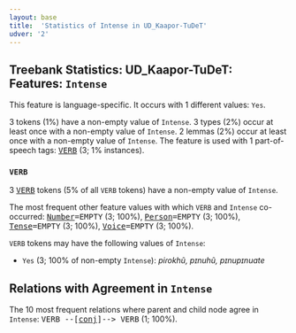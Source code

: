 ```yaml
---
layout: base
title:  'Statistics of Intense in UD_Kaapor-TuDeT'
udver: '2'
---
```


## Treebank Statistics: UD_Kaapor-TuDeT: Features: `Intense`

This feature is language-specific.
It occurs with 1 different values: `Yes`.

3 tokens (1%) have a non-empty value of `Intense`.
3 types (2%) occur at least once with a non-empty value of `Intense`.
2 lemmas (2%) occur at least once with a non-empty value of `Intense`.
The feature is used with 1 part-of-speech tags: <tt><a href="urb_tudet-pos-VERB.html">VERB</a></tt> (3; 1% instances).

### `VERB`

3 <tt><a href="urb_tudet-pos-VERB.html">VERB</a></tt> tokens (5% of all `VERB` tokens) have a non-empty value of `Intense`.

The most frequent other feature values with which `VERB` and `Intense` co-occurred: <tt><a href="urb_tudet-feat-Number.html">Number</a></tt><tt>=EMPTY</tt> (3; 100%), <tt><a href="urb_tudet-feat-Person.html">Person</a></tt><tt>=EMPTY</tt> (3; 100%), <tt><a href="urb_tudet-feat-Tense.html">Tense</a></tt><tt>=EMPTY</tt> (3; 100%), <tt><a href="urb_tudet-feat-Voice.html">Voice</a></tt><tt>=EMPTY</tt> (3; 100%).

`VERB` tokens may have the following values of `Intense`:

* `Yes` (3; 100% of non-empty `Intense`): <em>piɾokhũ, pɪnuhũ, pɪnupɪnuate</em>

## Relations with Agreement in `Intense`

The 10 most frequent relations where parent and child node agree in `Intense`:
<tt>VERB --[<tt><a href="urb_tudet-dep-conj.html">conj</a></tt>]--> VERB</tt> (1; 100%).

